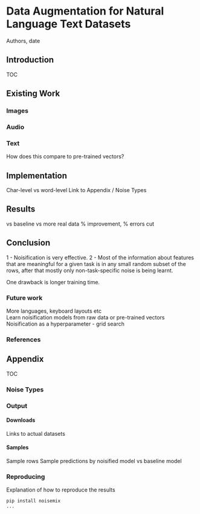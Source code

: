# Data Augmentation for Natural Language Text Datasets

Authors, date

## Introduction

TOC

## Existing Work

### Images

### Audio

### Text

How does this compare to pre-trained vectors?

## Implementation
Char-level vs word-level
Link to Appendix / Noise Types

## Results
vs baseline
vs more real data
% improvement, % errors cut

## Conclusion

1 - Noisification is very effective.
2 - Most of the information about features that are meaningful for a given task is in any small random subset of the rows, after that mostly only non-task-specific noise is being learnt.

One drawback is longer training time.

### Future work
More languages, keyboard layouts etc  
Learn noisification models from raw data or pre-trained vectors  
Noisification as a hyperparameter - grid search  

### References

## Appendix

TOC

### Noise Types

### Output

#### Downloads
Links to actual datasets

#### Samples
Sample rows
Sample predictions by noisified model vs baseline model

### Reproducing
Explanation of how to reproduce the results
```
pip install noisemix
...
```



